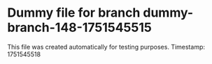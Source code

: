 # Dummy file for branch dummy-branch-148-1751545515

This file was created automatically for testing purposes.
Timestamp: 1751545518